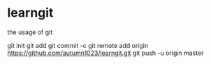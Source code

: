 # learngit
the usage of git

git init 
git add 
git commit -c 
git remote add origin https://github.com/autumn1023/learngit.git
git push -u origin master

